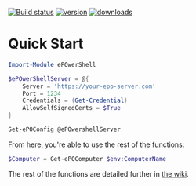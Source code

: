 [![Build status](https://ci.appveyor.com/api/projects/status/t3kx0sy41ouw7cry?svg=true)](https://ci.appveyor.com/project/UNTCAS/ePOwerShell)
[![version](https://img.shields.io/powershellgallery/v/ePOwerShell.svg)](https://www.powershellgallery.com/packages/ePOwerShell)
[![downloads](https://img.shields.io/powershellgallery/dt/ePOwerShell.svg?label=downloads)](https://www.powershellgallery.com/stats/packages/ePOwerShell?groupby=Version)

# Quick Start

```powershell
Import-Module ePOwerShell

$ePOwerShellServer = @{
    Server = 'https://your-epo-server.com'
    Port = 1234
    Credentials = (Get-Credential)
    AllowSelfSignedCerts = $True
}

Set-ePOConfig @ePOwershellServer
```

From here, you're able to use the rest of the functions:

```powershell
$Computer = Get-ePOComputer $env:ComputerName
```

The rest of the functions are detailed further in [the wiki](../../wiki).
